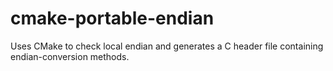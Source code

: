 # cmake-portable-endian
Uses CMake to check local endian and generates a C header file containing endian-conversion methods.
